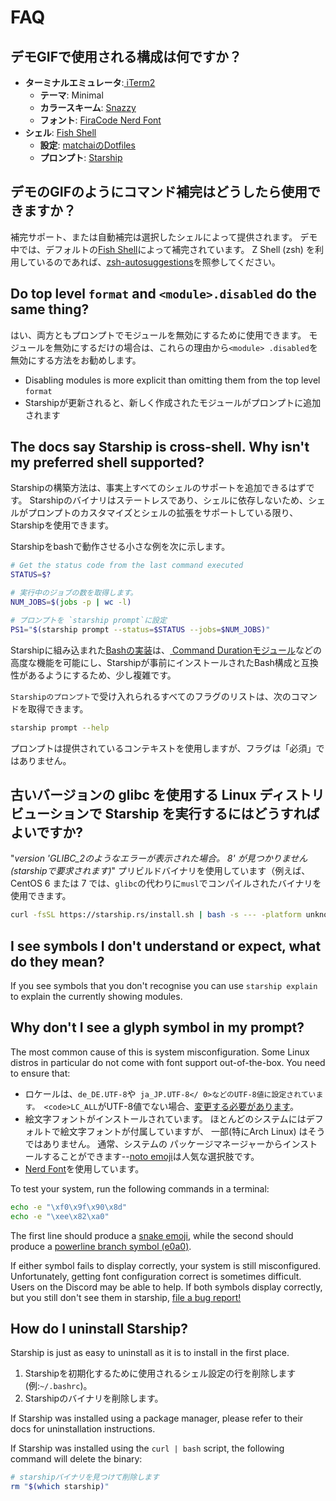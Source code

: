 # FAQ

## デモGIFで使用される構成は何ですか？

- **ターミナルエミュレータ**:[ iTerm2 ](https://iterm2.com/)
  - **テーマ**: Minimal
  - **カラースキーム**: [Snazzy](https://github.com/sindresorhus/iterm2-snazzy)
  - **フォント**: [FiraCode Nerd Font](https://www.nerdfonts.com/font-downloads)
- **シェル**: [Fish Shell](https://fishshell.com/)
  - **設定**: [matchaiのDotfiles](https://github.com/matchai/dotfiles/blob/b6c6a701d0af8d145a8370288c00bb9f0648b5c2/.config/fish/config.fish)
  - **プロンプト**: [Starship](https://starship.rs/)

## デモのGIFのようにコマンド補完はどうしたら使用できますか？

補完サポート、または自動補完は選択したシェルによって提供されます。 デモ中では、デフォルトの[Fish Shell](https://fishshell.com/)によって補完されています。 Z Shell (zsh) を利用しているのであれば、[zsh-autosuggestions](https://github.com/zsh-users/zsh-autosuggestions)を照参してください。

## Do top level `format` and `<module>.disabled` do the same thing?

はい、両方ともプロンプトでモジュールを無効にするために使用できます。 モジュールを無効にするだけの場合は、これらの理由から` <module> .disabled `を無効にする方法をお勧めします。

- Disabling modules is more explicit than omitting them from the top level `format`
- Starshipが更新されると、新しく作成されたモジュールがプロンプトに追加されます

## The docs say Starship is cross-shell. Why isn't my preferred shell supported?

Starshipの構築方法は、事実上すべてのシェルのサポートを追加できるはずです。 Starshipのバイナリはステートレスであり、シェルに依存しないため、シェルがプロンプトのカスタマイズとシェルの拡張をサポートしている限り、Starshipを使用できます。

Starshipをbashで動作させる小さな例を次に示します。

```sh
# Get the status code from the last command executed
STATUS=$?

# 実行中のジョブの数を取得します。
NUM_JOBS=$(jobs -p | wc -l)

# プロンプトを `starship prompt`に設定
PS1="$(starship prompt --status=$STATUS --jobs=$NUM_JOBS)"
```

Starshipに組み込まれた[Bashの実装](https://github.com/starship/starship/blob/master/src/init/starship.bash)は、[ Command Durationモジュール](https://starship.rs/config/#Command-Duration)などの高度な機能を可能にし、Starshipが事前にインストールされたBash構成と互換性があるようにするため、少し複雑です。

`Starshipのプロンプト`で受け入れられるすべてのフラグのリストは、次のコマンドを取得できます。

```sh
starship prompt --help
```

プロンプトは提供されているコンテキストを使用しますが、フラグは「必須」ではありません。

## 古いバージョンの glibc を使用する Linux ディストリビューションで Starship を実行するにはどうすればよいですか?

"_version 'GLIBC_2のようなエラーが表示された場合。 8' が見つかりません (starshipで要求されます)_" プリビルドバイナリを使用しています（例えば、 CentOS 6 または 7 では、`glibc`の代わりに`musl`でコンパイルされたバイナリを使用できます。

```sh
curl -fsSL https://starship.rs/install.sh | bash -s --- -platform unknown-linux-musl
```

## I see symbols I don't understand or expect, what do they mean?

If you see symbols that you don't recognise you can use `starship explain` to explain the currently showing modules.

## Why don't I see a glyph symbol in my prompt?

The most common cause of this is system misconfiguration. Some Linux distros in particular do not come with font support out-of-the-box. You need to ensure that:

- ロケールは、`de_DE.UTF-8`や` ja_JP.UTF-8</ 0>などのUTF-8値に設定されています。 <code>LC_ALL`がUTF-8値でない場合、[変更する必要があります](https://www.tecmint.com/set-system-locales-in-linux/)。
- 絵文字フォントがインストールされています。 ほとんどのシステムにはデフォルトで絵文字フォントが付属していますが、 一部(特にArch Linux) はそうではありません。 通常、システムの パッケージマネージャーからインストールすることができます--[noto emoji](https://www.google.com/get/noto/help/emoji/)は人気な選択肢です。
- [Nerd Font](https://www.nerdfonts.com/)を使用しています。

To test your system, run the following commands in a terminal:

```sh
echo -e "\xf0\x9f\x90\x8d"
echo -e "\xee\x82\xa0"
```

The first line should produce a [snake emoji](https://emojipedia.org/snake/), while the second should produce a [powerline branch symbol (e0a0)](https://github.com/ryanoasis/powerline-extra-symbols#glyphs).

If either symbol fails to display correctly, your system is still misconfigured. Unfortunately, getting font configuration correct is sometimes difficult. Users on the Discord may be able to help. If both symbols display correctly, but you still don't see them in starship, [file a bug report!](https://github.com/starship/starship/issues/new/choose)

## How do I uninstall Starship?

Starship is just as easy to uninstall as it is to install in the first place.

1. Starshipを初期化するために使用されるシェル設定の行を削除します(例:`~/.bashrc`)。
1. Starshipのバイナリを削除します。

If Starship was installed using a package manager, please refer to their docs for uninstallation instructions.

If Starship was installed using the `curl | bash` script, the following command will delete the binary:

```sh
# starshipバイナリを見つけて削除します
rm "$(which starship)"
```
